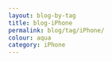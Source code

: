```yaml
---
layout: blog-by-tag
title: blog-iPhone
permalink: blog/tag/iPhone/
colour: aqua
category: iPhone
---
```

